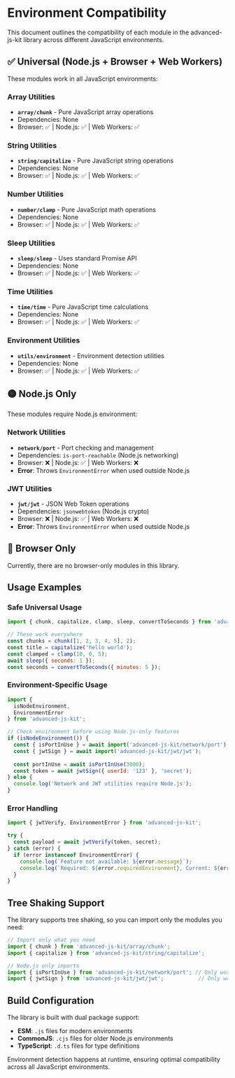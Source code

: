 # Environment Compatibility

This document outlines the compatibility of each module in the advanced-js-kit library across different JavaScript environments.

## ✅ Universal (Node.js + Browser + Web Workers)

These modules work in all JavaScript environments:

### Array Utilities
- **`array/chunk`** - Pure JavaScript array operations
- Dependencies: None
- Browser: ✅ | Node.js: ✅ | Web Workers: ✅

### String Utilities
- **`string/capitalize`** - Pure JavaScript string operations
- Dependencies: None
- Browser: ✅ | Node.js: ✅ | Web Workers: ✅

### Number Utilities
- **`number/clamp`** - Pure JavaScript math operations
- Dependencies: None
- Browser: ✅ | Node.js: ✅ | Web Workers: ✅

### Sleep Utilities
- **`sleep/sleep`** - Uses standard Promise API
- Dependencies: None
- Browser: ✅ | Node.js: ✅ | Web Workers: ✅

### Time Utilities
- **`time/time`** - Pure JavaScript time calculations
- Dependencies: None
- Browser: ✅ | Node.js: ✅ | Web Workers: ✅

### Environment Utilities
- **`utils/environment`** - Environment detection utilities
- Dependencies: None
- Browser: ✅ | Node.js: ✅ | Web Workers: ✅

## 🟡 Node.js Only

These modules require Node.js environment:

### Network Utilities
- **`network/port`** - Port checking and management
- Dependencies: `is-port-reachable` (Node.js networking)
- Browser: ❌ | Node.js: ✅ | Web Workers: ❌
- **Error**: Throws `EnvironmentError` when used outside Node.js

### JWT Utilities
- **`jwt/jwt`** - JSON Web Token operations
- Dependencies: `jsonwebtoken` (Node.js crypto)
- Browser: ❌ | Node.js: ✅ | Web Workers: ❌
- **Error**: Throws `EnvironmentError` when used outside Node.js

## 🔴 Browser Only

Currently, there are no browser-only modules in this library.

## Usage Examples

### Safe Universal Usage
```javascript
import { chunk, capitalize, clamp, sleep, convertToSeconds } from 'advanced-js-kit';

// These work everywhere
const chunks = chunk([1, 2, 3, 4, 5], 2);
const title = capitalize('hello world');
const clamped = clamp(10, 0, 5);
await sleep({ seconds: 1 });
const seconds = convertToSeconds({ minutes: 5 });
```

### Environment-Specific Usage
```javascript
import { 
  isNodeEnvironment, 
  EnvironmentError 
} from 'advanced-js-kit';

// Check environment before using Node.js-only features
if (isNodeEnvironment()) {
  const { isPortInUse } = await import('advanced-js-kit/network/port');
  const { jwtSign } = await import('advanced-js-kit/jwt/jwt');
  
  const portInUse = await isPortInUse(3000);
  const token = await jwtSign({ userId: '123' }, 'secret');
} else {
  console.log('Network and JWT utilities require Node.js');
}
```

### Error Handling
```javascript
import { jwtVerify, EnvironmentError } from 'advanced-js-kit';

try {
  const payload = await jwtVerify(token, secret);
} catch (error) {
  if (error instanceof EnvironmentError) {
    console.log(`Feature not available: ${error.message}`);
    console.log(`Required: ${error.requiredEnvironment}, Current: ${error.currentEnvironment}`);
  }
}
```

## Tree Shaking Support

The library supports tree shaking, so you can import only the modules you need:

```javascript
// Import only what you need
import { chunk } from 'advanced-js-kit/array/chunk';
import { capitalize } from 'advanced-js-kit/string/capitalize';

// Node.js only imports
import { isPortInUse } from 'advanced-js-kit/network/port'; // Only works in Node.js
import { jwtSign } from 'advanced-js-kit/jwt/jwt';           // Only works in Node.js
```

## Build Configuration

The library is built with dual package support:

- **ESM**: `.js` files for modern environments
- **CommonJS**: `.cjs` files for older Node.js environments  
- **TypeScript**: `.d.ts` files for type definitions

Environment detection happens at runtime, ensuring optimal compatibility across all JavaScript environments.
